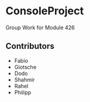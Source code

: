 # ConsoleProject
Group Work for Module 426

## Contributors
- Fabio
- Giotsche
- Dodo
- Shahmir
- Rahel
- Philipp
